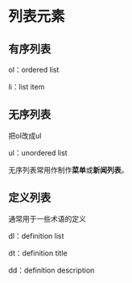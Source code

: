 # 列表元素

## 有序列表

ol：ordered list

li：list item

## 无序列表

把ol改成ul

ul：unordered list

无序列表常用作制作**菜单**或**新闻列表**。

## 定义列表

通常用于一些术语的定义

dl：definition list

dt：definition title

dd：definition description